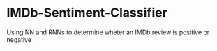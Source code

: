# IMDb-Sentiment-Classifier
Using  NN and RNNs to determine wheter an IMDb review is positive or negative 
